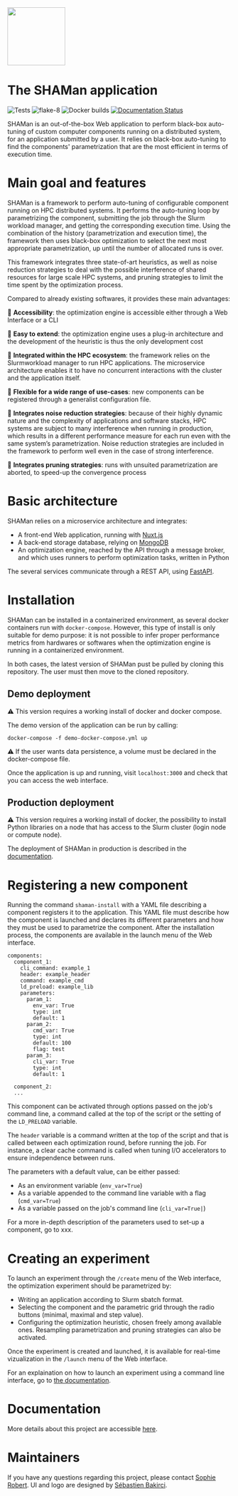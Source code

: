 <img src="https://github.com/SphRbtHyk/shaman_project/blob/next/frontend/assets/logo.svg" width="130">

# The SHAMan application

![Tests](https://github.com/SphRbtHyk/shaman_project/workflows/Unittests/badge.svg)
![flake-8](https://github.com/SphRbtHyk/shaman_project/workflows/Flake8/badge.svg)
![Docker builds](https://github.com/SphRbtHyk/shaman_project/workflows/Docker%20builds/badge.svg)
[![Documentation Status](https://readthedocs.org/projects/shaman-app/badge/?version=latest)](https://shaman-app.readthedocs.io/en/latest/?badge=latest)


SHAMan is an out-of-the-box Web application to perform black-box auto-tuning of custom computer components running on a distributed system, for an application submitted by a user. It relies on black-box auto-tuning to find the components' parametrization that are the most efficient in terms of execution time.

# Main goal and features

SHAMan is a framework to perform auto-tuning of configurable component running on HPC distributed systems. It performs the auto-tuning loop by parametrizing the component, submitting the job through the Slurm workload manager, and getting the corresponding execution time. Using the combination of the history (parametrization and execution time), the framework then uses black-box optimization to select the next most appropriate parametrization, up until the number of allocated runs is over.

This framework integrates three state-of-art heuristics, as well as noise reduction strategies to deal with the possible interference of shared resources for large scale HPC systems, and pruning strategies to limit the time spent by the optimization process.

Compared to already existing softwares, it provides these main advantages:

:rocket: **Accessibility**: the optimization engine is accessible either through a Web Interface or a CLI

:rocket: **Easy to extend**: the optimization engine uses a plug-in architecture and the development of the heuristic is thus the only development cost

:rocket: **Integrated within the HPC ecosystem**: the framework relies on the Slurmworkload manager to run HPC applications. The microservice architecture enables it to have no concurrent interactions with the cluster and the application itself.

:rocket: **Flexible for a wide range of use-cases**: new components can be registered through a generalist configuration file.

:rocket: **Integrates noise reduction strategies**: because of their highly dynamic nature and the complexity of applications and software stacks, HPC systems are subject to many interference when running in production, which results in a different performance measure for each run even with the same system’s parametrization. Noise reduction strategies are included in the framework to perform well even in the case of strong interference.

:rocket: **Integrates pruning strategies**: runs with unsuited parametrization are aborted, to speed-up the convergence process

# Basic architecture

SHAMan relies on a microservice architecture and integrates:

- A front-end Web application, running with [Nuxt.js](https://github.com/nuxt/nuxt.js)
- A back-end storage database, relying on [MongoDB](www.mongodb.com/)
- An optimization engine, reached by the API through a message broker, and which uses runners to perform optimization tasks, written in Python

The several services communicate through a REST API, using [FastAPI](https://github.com/tiangolo/fastapi).

# Installation

SHAMan can be installed in a containerized environment, as several docker containers run with `docker-compose`. However, this type of install is only suitable for demo purpose: it is not possible to infer proper performance metrics from hardwares or softwares when the optimization engine is running in a containerized environment. 

In both cases, the latest version of SHAMan pust be pulled by cloning this repository. The user must then move to the cloned repository.

## Demo deployment

:warning: This version requires a working install of docker and docker compose.

The demo version of the application can be run by calling:

```
docker-compose -f demo-docker-compose.yml up
```

:warning: If the user wants data persistence, a volume must be declared in the docker-compose file.

Once the application is up and running, visit `localhost:3000` and check that you can access the web interface.

## Production deployment

:warning: This version requires a working install of docker, the possibility to install Python libraries on a node that has access to the Slurm cluster (login node or compute node).

The deployment of SHAMan in production is described in the [documentation](https://shaman-app.readthedocs.io/en/latest/user-guide/install/).

# Registering a new component

Running the command `shaman-install` with a YAML file describing a component registers it to the application. This YAML file must describe how the component is launched and declares its different parameters and how they must be used to parametrize the component. After the installation process, the components are available in the launch menu of the Web interface.

```
components:
  component_1:
    cli_command: example_1
    header: example_header
    command: example_cmd
    ld_preload: example_lib
    parameters:
      param_1:
        env_var: True
        type: int
        default: 1
      param_2:
        cmd_var: True
        type: int
        default: 100
        flag: test
      param_3:
        cli_var: True
        type: int
        default: 1

  component_2:
  ...
```

This component can be activated through options passed on the job's command line, a command called at the top of the script or the setting of the `LD_PRELOAD` variable.

The `header` variable is a command written at the top of the script and that is called between each optimization round, before running the job. For instance, a clear cache command is called when tuning I/O accelerators to ensure independence between runs.

The parameters with a default value, can be either passed:

- As an environment variable (`env_var=True`)
- As a variable appended to the command line variable with a flag (`cmd_var=True`)
- As a variable passed on the job's command line (`cli_var=True|`)

For a more in-depth description of the parameters used to set-up a component, go to xxx.

# Creating an experiment

To launch an experiment through the `/create` menu of the Web interface, the optimization experiment should be parametrized by:

- Writing an application according to Slurm sbatch format.
- Selecting the component and the parametric grid through the radio buttons (minimal, maximal and step value).
- Configuring the optimization heuristic, chosen freely among available ones. Resampling parametrization and pruning strategies can also be activated.

Once the experiment is created and launched, it is available for real-time vizualization in the `/launch` menu of the Web interface.

For an explaination on how to launch an experiment using a command line interface, go to [the documentation](https://shaman-app.readthedocs.io/en/latest/user-guide/launching/).

# Documentation

More details about this project are accessible [here](https://shaman-app.readthedocs.io/en/latest).

# Maintainers

If you have any questions regarding this project, please contact [Sophie Robert](mailto:sophie.robert@atos.net). UI and logo are designed by [Sébastien Bakirci](www.sebastienbakirci.myportfolio.com).
